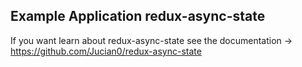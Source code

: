 
## Example Application redux-async-state

If you want learn about redux-async-state see the documentation -> https://github.com/Jucian0/redux-async-state